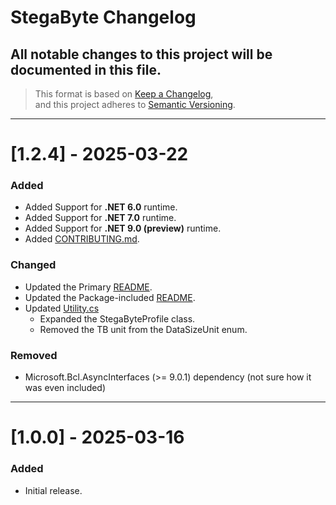 # StegaByte Changelog

## All notable changes to this project will be documented in this file.

> This format is based on [Keep a Changelog](https://keepachangelog.com/en/1.0.0/),  
> and this project adheres to [Semantic Versioning](https://semver.org/spec/v2.0.0.html).

---

# [1.2.4] - 2025-03-22
### Added
- Added Support for **.NET 6.0** runtime.
- Added Support for **.NET 7.0** runtime.
- Added Support for **.NET 9.0 (preview)** runtime.
- Added [CONTRIBUTING.md](CONTRIBUTING.md).
### Changed
- Updated the Primary [README](README.md).
- Updated the Package-included [README](Src/StegaByte/Docs/README.md).
- Updated [Utility.cs](Src/StegaByte/Utility.cs)
    - Expanded the StegaByteProfile class.
    - Removed the TB unit from the DataSizeUnit enum.
### Removed
- Microsoft.Bcl.AsyncInterfaces (>= 9.0.1) dependency (not sure how it was even included)

---

# [1.0.0] - 2025-03-16
### Added
- Initial release.
